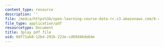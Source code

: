 ```yaml
---
content_type: resource
description: ''
file: /media/https%3A/open-learning-course-data-rc.s3.amazonaws.com/6-451-principles-of-digital-communication-ii-spring-2005/0df71ab812b4291b223ecd69d46de64e_KalMFMv3_IM.pdf
file_type: application/pdf
resourcetype: Document
title: 3play pdf file
uid: 0df71ab8-12b4-291b-223e-cd69d46de64e
---
```


